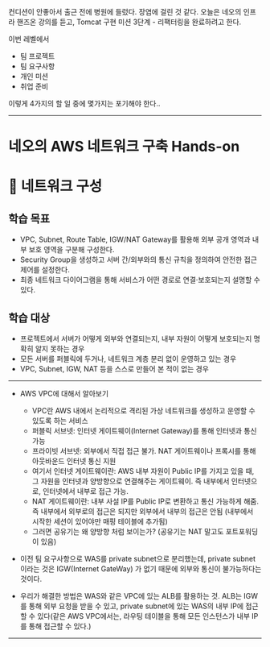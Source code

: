 컨디션이 안좋아서 출근 전에 병원에 들렀다. 장염에 걸린 것 같다.
오늘은 네오의 인프라 핸즈온 강의를 듣고, Tomcat 구현 미션 3단계 - 리팩터링을 완료하려고 한다.

이번 레벨에서 
- 팀 프로젝트
- 팀 요구사항
- 개인 미션
- 취업 준비

이렇게 4가지의 할 일 중에 몇가지는 포기해야 한다..


---

# 네오의 AWS 네트워크 구축 Hands-on
# 🚀 네트워크 구성

## 학습 목표

- VPC, Subnet, Route Table, IGW/NAT Gateway를 활용해 외부 공개 영역과 내부 보호 영역을 구분해 구성한다.
- Security Group을 생성하고 서버 간/외부와의 통신 규칙을 정의하여 안전한 접근 제어를 설정한다.
- 최종 네트워크 다이어그램을 통해 서비스가 어떤 경로로 연결·보호되는지 설명할 수 있다.

## 학습 대상

- 프로젝트에서 서버가 어떻게 외부와 연결되는지, 내부 자원이 어떻게 보호되는지 명확히 알지 못하는 경우
- 모든 서버를 퍼블릭에 두거나, 네트워크 계층 분리 없이 운영하고 있는 경우
- VPC, Subnet, IGW, NAT 등을 스스로 만들어 본 적이 없는 경우


---

-  AWS VPC에 대해서 알아보기
	- VPC란 AWS 내에서 논리적으로 격리된 가상 네트워크를 생성하고 운영할 수 있도록 하는 서비스
	- 퍼블릭 서브넷: 인터넷 게이트웨이(Internet Gateway)를 통해 인터넷과 통신 가능
	- 프라이빗 서브넷: 외부에서 직접 접근 불가. NAT 게이트웨이나 프록시를 통해 아웃바운드 인터넷 통신 지원
	- 여기서 인터넷 게이트웨이란: AWS 내부 자원이 Public IP를 가지고 있을 때, 그 자원을 인터넷과 양방향으로 연결해주는 게이트웨이. 즉 내부에서 인터넷으로, 인터넷에서 내부로 접근 가능.
	- NAT 게이트웨이란: 내부 사설 IP를 Public IP로 변환하고 통신 가능하게 해줌. 즉 내부에서 외부로의 접근은 되지만 외부에서 내부의 접근은 안됨 (내부에서 시작한 세션이 있어야만 매핑 테이블에 추가됨)
	- 그러면 공유기는 왜 양방향 처럼 보이는가? (공유기는 NAT 말고도 포트포워딩이 있음)

- 이전 팀 요구사항으로 WAS를 private subnet으로 분리했는데, private subnet이라는 것은 IGW(Internet GateWay) 가 없기 때문에 외부와 통신이 불가능하다는 것이다.
- 우리가 해결한 방법은 WAS와 같은 VPC에 있는 ALB를 활용하는 것. ALB는 IGW를 통해 외부 요청을 받을 수 있고, private subnet에 있는 WAS의 내부 IP에 접근할 수 있다(같은 AWS VPC에서는, 라우팅 테이블을 통해 모든 인스턴스가 내부 IP를 통해 접근할 수 있다.)


---




